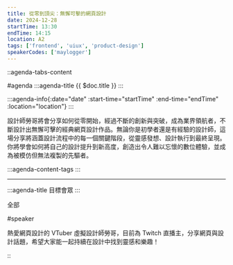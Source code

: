 ```yaml
---
title: 從零到頂尖：無懈可擊的網頁設計
date: 2024-12-28
startTime: 13:30
endTime: 14:15
location: A2
tags: ['frontend', 'uiux', 'product-design']
speakerCodes: ['maylogger']
---
```


::agenda-tabs-content
<!--議程資訊-->
#agenda
:::agenda-title
{{ $doc.title }}
:::

:::agenda-info{:date="date" :start-time="startTime" :end-time="endTime" :location="location"}
:::

<!--議程資訊(內容)-->
設計師勞哥將會分享如何從零開始，經過不斷的創新與突破，成為業界領航者，不斷設計出無懈可擊的經典網頁設計作品。無論你是初學者還是有經驗的設計師，這場分享將涵蓋設計流程中的每一個關鍵階段，從靈感發想、設計執行到最終呈現。你將學會如何將自己的設計提升到新高度，創造出令人難以忘懷的數位體驗，並成為被模仿但無法複製的先驅者。

:::agenda-content-tags
:::

---

:::agenda-title
目標會眾
:::

<!--目標會眾(內容)-->
全部

<!--講者介紹-->
#speaker
<!--講者介紹(內容)-->
熱愛網頁設計的 VTuber 虛擬設計師勞哥，目前為 Twitch 直播主，分享網頁與設計話題，希望大家能一起持續在設計中找到靈感和樂趣！

::
